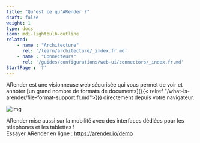 ```yaml
---
title: "Qu'est ce qu'ARender ?"
draft: false
weight: 1
type: docs
icon: mdi-lightbulb-outline
related:
    - name : "Architecture"
      rel: '/learn/architecture/_index.fr.md'
    - name : "Connecteurs"
      rel: '/guides/configurations/web-ui/connectors/_index.fr.md'
StartPage : '?'
---
```


ARender est une visionneuse web sécurisée qui vous permet de voir et annoter 
[un grand nombre de formats de documents]({{< relref "/what-is-arender/file-format-support.fr.md">}}) directement depuis
votre navigateur.

![img]([shortcode])

ARender mise aussi sur la mobilité avec des interfaces dédiées pour les téléphones et les tablettes !
<br/>
Essayer ARender en ligne : <https://arender.io/demo>